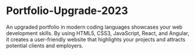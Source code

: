 # Portfolio-Upgrade-2023
 An upgraded portfolio in modern coding languages showcases your web development skills. By using HTML5, CSS3, JavaScript, React, and Angular, it creates a user-friendly website that highlights your projects and attracts potential clients and employers.
